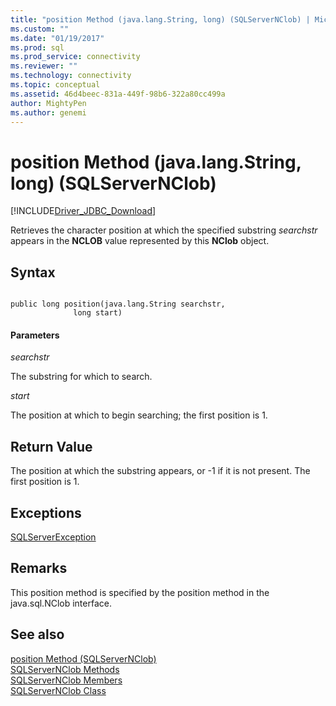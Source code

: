 ```yaml
---
title: "position Method (java.lang.String, long) (SQLServerNClob) | Microsoft Docs"
ms.custom: ""
ms.date: "01/19/2017"
ms.prod: sql
ms.prod_service: connectivity
ms.reviewer: ""
ms.technology: connectivity
ms.topic: conceptual
ms.assetid: 46d4beec-831a-449f-98b6-322a80cc499a
author: MightyPen
ms.author: genemi
---
```

# position Method (java.lang.String, long) (SQLServerNClob)
[!INCLUDE[Driver_JDBC_Download](../../../includes/driver_jdbc_download.md)]

  Retrieves the character position at which the specified substring *searchstr* appears in the **NCLOB** value represented by this **NClob** object.  
  
## Syntax  
  
```  
  
public long position(java.lang.String searchstr,  
              long start)  
```  
  
#### Parameters  
 *searchstr*  
  
 The substring for which to search.  
  
 *start*  
  
 The position at which to begin searching; the first position is 1.  
  
## Return Value  
 The position at which the substring appears, or -1 if it is not present. The first position is 1.  
  
## Exceptions  
 [SQLServerException](../../../connect/jdbc/reference/sqlserverexception-class.md)  
  
## Remarks  
 This position method is specified by the position method in the java.sql.NClob interface.  
  
## See also  
 [position Method &#40;SQLServerNClob&#41;](../../../connect/jdbc/reference/position-method-sqlservernclob.md)   
 [SQLServerNClob Methods](../../../connect/jdbc/reference/sqlservernclob-methods.md)   
 [SQLServerNClob Members](../../../connect/jdbc/reference/sqlservernclob-members.md)   
 [SQLServerNClob Class](../../../connect/jdbc/reference/sqlservernclob-class.md)  
  
  
